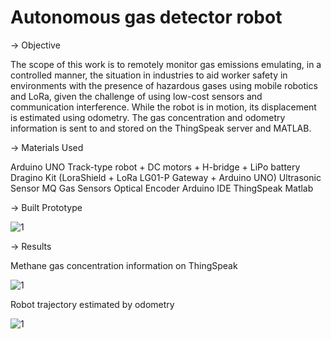 # Autonomous gas detector robot

-> Objective

The scope of this work is to remotely monitor gas emissions emulating, in a controlled manner, the situation in industries to aid worker safety in environments with the presence of hazardous gases using mobile robotics and LoRa, given the challenge of using low-cost sensors and communication interference. While the robot is in motion, its displacement is estimated using odometry. The gas concentration and odometry information is sent to and stored on the ThingSpeak server and MATLAB.

-> Materials Used

Arduino UNO
Track-type robot + DC motors + H-bridge + LiPo battery
Dragino Kit (LoraShield + LoRa LG01-P Gateway + Arduino UNO)
Ultrasonic Sensor
MQ Gas Sensors
Optical Encoder 
Arduino IDE
ThingSpeak
Matlab

-> Built Prototype

![1](https://user-images.githubusercontent.com/54686271/232245294-59626b40-547a-4e88-815d-3aad9b0eccf9.png)

-> Results

Methane gas concentration information on ThingSpeak

![1](https://user-images.githubusercontent.com/54686271/232245476-5d5fb667-c101-4b4d-bb67-958b4dd84292.png)

Robot trajectory estimated by odometry

![1](https://user-images.githubusercontent.com/54686271/232245548-46d6d411-e7c2-4506-8e87-69ff1ee5c4d0.png)


